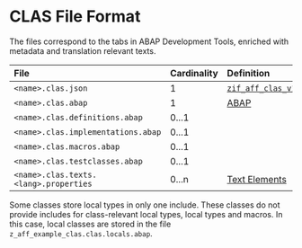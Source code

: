 # CLAS File Format

The files correspond to the tabs in ABAP Development Tools, enriched with metadata and translation relevant texts.

File | Cardinality | Definition | Schema | Example
:--- | :---  | :--- | :--- | :---
`<name>.clas.json` | 1 | [`zif_aff_clas_v1.intf.abap`](./type/zif_aff_clas_v1.intf.abap) | [`clas.json`](./clas.json) | [`z_aff_example_clas.clas.json`](./examples/z_aff_example_clas.clas.json)
`<name>.clas.abap` | 1 | [ABAP](https://help.sap.com/doc/abapdocu_cp_index_htm/CLOUD/en-US/index.htm?file=abapclass.htm) | - | [`z_aff_example_clas.clas.abap`](./examples/z_aff_example_clas.clas.abap)
`<name>.clas.definitions.abap` | 0...1 | | - | [`z_aff_example_clas.clas.definitions.abap`](./examples/z_aff_example_clas.clas.definitions.abap)
`<name>.clas.implementations.abap` | 0...1 | | - | [`z_aff_example_clas.clas.implementations.abap`](./examples/z_aff_example_clas.clas.implementations.abap)
`<name>.clas.macros.abap` | 0...1 | | - | [`z_aff_example_clas.clas.macros.abap`](./examples/z_aff_example_clas.clas.macros.abap)
`<name>.clas.testclasses.abap` | 0...1 | | - | [`z_aff_example_clas.clas.testclasses.abap`](./examples/z_aff_example_clas.clas.testclasses.abap)
`<name>.clas.texts.<lang>.properties` | 0...n | [Text Elements](https://help.sap.com/viewer/c238d694b825421f940829321ffa326a/7.40.19/en-US/4ec6cf916e391014adc9fffe4e204223.html) | - | [`z_aff_example_clas.clas.texts.en.properties`](./examples/z_aff_example_clas.clas.texts.en.properties)


Some classes store local types in only one include.
These classes do not provide includes for class-relevant local types, local types and macros.
In this case, local classes are stored in the file `z_aff_example_clas.clas.locals.abap`.
